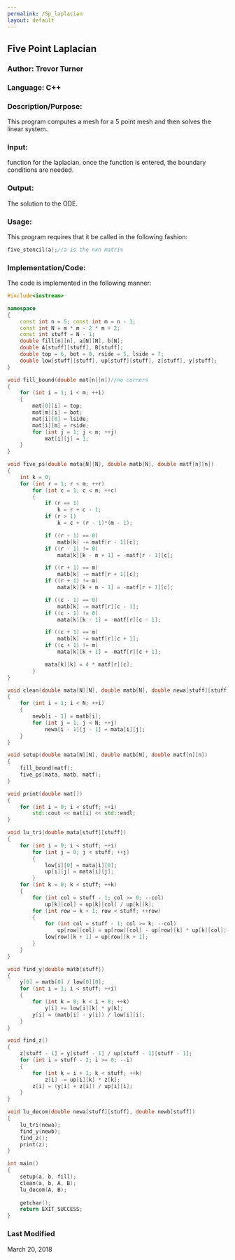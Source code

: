 ```yaml
---
permalink: /5p_laplacian
layout: default
---
```


## Five Point Laplacian
### Author: Trevor Turner
### Language: C++

### Description/Purpose: 
This program computes a mesh for a 5 point mesh and then solves the linear system.

### Input:
function for the laplacian. once the function is entered, the boundary conditions are needed.

### Output: 
The solution to the ODE. 

### Usage:
This program requires that it be called in the following fashion:
```c++
five_stencil(a);//a is the nxn matrix
```

### Implementation/Code:
The code is implemented in the following manner:
```c++
#include<iostream>

namespace
{
	const int n = 5; const int m = n - 1;
	const int N = m * m - 2 * m + 2;
	const int stuff = N - 1;
	double fill[n][n], a[N][N], b[N];
	double A[stuff][stuff], B[stuff];
	double top = 6, bot = 8, rside = 5, lside = 7;
	double low[stuff][stuff], up[stuff][stuff], z[stuff], y[stuff];
}

void fill_bound(double mat[n][n])//no corners
{
	for (int i = 1; i < m; ++i)
	{
		mat[0][i] = top;
		mat[m][i] = bot;
		mat[i][0] = lside;
		mat[i][m] = rside;
		for (int j = 1; j < m; ++j)
			mat[i][j] = 1;
	}
}

void five_ps(double mata[N][N], double matb[N], double matf[n][n])
{
	int k = 0;
	for (int r = 1; r < m; ++r)
		for (int c = 1; c < m; ++c)
		{
			if (r == 1)
				k = r + c - 1;
			if (r > 1)
				k = c + (r - 1)*(m - 1);

			if ((r - 1) == 0)
				matb[k] -= matf[r - 1][c];
			if ((r - 1) != 0)
				mata[k][k - m + 1] = -matf[r - 1][c];

			if ((r + 1) == m)
				matb[k] -= matf[r + 1][c];
			if ((r + 1) != m)
				mata[k][k + m - 1] = -matf[r + 1][c];

			if ((c - 1) == 0)
				matb[k] -= matf[r][c - 1];
			if ((c - 1) != 0)
				mata[k][k - 1] = -matf[r][c - 1];

			if ((c + 1) == m)
				matb[k] -= matf[r][c + 1];
			if ((c + 1) != m)
				mata[k][k + 1] = -matf[r][c + 1];

			mata[k][k] = 4 * matf[r][c];
		}
}

void clean(double mata[N][N], double matb[N], double newa[stuff][stuff], double newb[stuff])
{
	for (int i = 1; i < N; ++i)
	{
		newb[i - 1] = matb[i];
		for (int j = 1; j < N; ++j)
			newa[i - 1][j - 1] = mata[i][j];
	}
}

void setup(double mata[N][N], double matb[N], double matf[n][n])
{
	fill_bound(matf);
	five_ps(mata, matb, matf);
}

void print(double mat[])
{
	for (int i = 0; i < stuff; ++i)
		std::cout << mat[i] << std::endl;
}

void lu_tri(double mata[stuff][stuff])
{
	for (int i = 0; i < stuff; ++i)
		for (int j = 0; j < stuff; ++j)
		{
			low[i][0] = mata[i][0];
			up[i][j] = mata[i][j];
		}
	for (int k = 0; k < stuff; ++k)
	{
		for (int col = stuff - 1; col >= 0; --col)
			up[k][col] = up[k][col] / up[k][k];
		for (int row = k + 1; row < stuff; ++row)
		{
			for (int col = stuff - 1; col >= k; --col)
				up[row][col] = up[row][col] - up[row][k] * up[k][col];
			low[row][k + 1] = up[row][k + 1];
		}
	}
}

void find_y(double matb[stuff])
{
	y[0] = matb[0] / low[0][0];
	for (int i = 1; i < stuff; ++i)
	{
		for (int k = 0; k < i + 0; ++k)
			y[i] += low[i][k] * y[k];
		y[i] = (matb[i] - y[i]) / low[i][i];
	}
}

void find_z()
{
	z[stuff - 1] = y[stuff - 1] / up[stuff - 1][stuff - 1];
	for (int i = stuff - 2; i >= 0; --i)
	{
		for (int k = i + 1; k < stuff; ++k)
			z[i] -= up[i][k] * z[k];
		z[i] = (y[i] + z[i]) / up[i][i];
	}
}

void lu_decom(double newa[stuff][stuff], double newb[stuff])
{
	lu_tri(newa);
	find_y(newb);
	find_z();
	print(z);
}

int main()
{
	setup(a, b, fill);
	clean(a, b, A, B);
	lu_decom(A, B);
	
	getchar();
	return EXIT_SUCCESS;
}
```

### Last Modified
March 20, 2018

